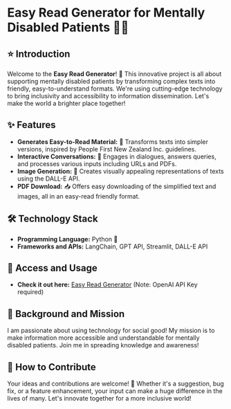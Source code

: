 # Easy Read Generator for Mentally Disabled Patients 📘🌟

## ⭐️ Introduction
Welcome to the **Easy Read Generator**! 🚀 This innovative project is all about supporting mentally disabled patients by transforming complex texts into friendly, easy-to-understand formats. We're using cutting-edge technology to bring inclusivity and accessibility to information dissemination. Let's make the world a brighter place together!

## ✨ Features
- **Generates Easy-to-Read Material:** 📖 Transforms texts into simpler versions, inspired by People First New Zealand Inc. guidelines.
- **Interactive Conversations:** 💬 Engages in dialogues, answers queries, and processes various inputs including URLs and PDFs.
- **Image Generation:** 🎨 Creates visually appealing representations of texts using the DALL-E API.
- **PDF Download:** 📥 Offers easy downloading of the simplified text and images, all in an easy-read friendly format.

## 🛠️ Technology Stack
- **Programming Language:** Python 🐍
- **Frameworks and APIs:** LangChain, GPT API, Streamlit, DALL-E API

## 🔗 Access and Usage
- **Check it out here:** [Easy Read Generator](https://easyread-mpmn4dn5gvyu77x6k6nqq5.streamlit.app/) (Note: OpenAI API Key required)

## 💖 Background and Mission
I am passionate about using technology for social good! My mission is to make information more accessible and understandable for mentally disabled patients. Join me in spreading knowledge and awareness!

## 🤝 How to Contribute
Your ideas and contributions are welcome! 🌟 Whether it's a suggestion, bug fix, or a feature enhancement, your input can make a huge difference in the lives of many. Let's innovate together for a more inclusive world!

